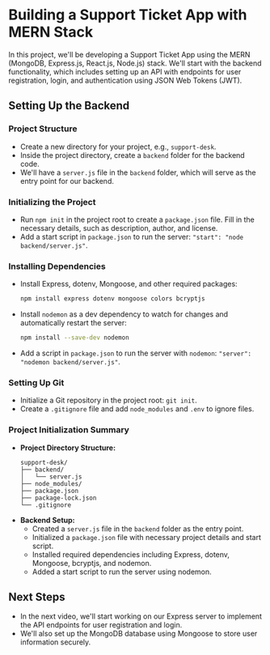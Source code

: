 # Building a Support Ticket App with MERN Stack

In this project, we'll be developing a Support Ticket App using the MERN (MongoDB, Express.js, React.js, Node.js) stack. We'll start with the backend functionality, which includes setting up an API with endpoints for user registration, login, and authentication using JSON Web Tokens (JWT).

## Setting Up the Backend

### Project Structure
- Create a new directory for your project, e.g., `support-desk`.
- Inside the project directory, create a `backend` folder for the backend code.
- We'll have a `server.js` file in the `backend` folder, which will serve as the entry point for our backend.

### Initializing the Project
- Run `npm init` in the project root to create a `package.json` file. Fill in the necessary details, such as description, author, and license.
- Add a start script in `package.json` to run the server: `"start": "node backend/server.js"`.

### Installing Dependencies
- Install Express, dotenv, Mongoose, and other required packages:
  ```bash
  npm install express dotenv mongoose colors bcryptjs
  ```
- Install `nodemon` as a dev dependency to watch for changes and automatically restart the server:
  ```bash
  npm install --save-dev nodemon
  ```
- Add a script in `package.json` to run the server with `nodemon`: `"server": "nodemon backend/server.js"`.

### Setting Up Git
- Initialize a Git repository in the project root: `git init`.
- Create a `.gitignore` file and add `node_modules` and `.env` to ignore files.

### Project Initialization Summary
- **Project Directory Structure:**
  ```
  support-desk/
  ├── backend/
  │   └── server.js
  ├── node_modules/
  ├── package.json
  ├── package-lock.json
  └── .gitignore
  ```
- **Backend Setup:**
  - Created a `server.js` file in the `backend` folder as the entry point.
  - Initialized a `package.json` file with necessary project details and start script.
  - Installed required dependencies including Express, dotenv, Mongoose, bcryptjs, and nodemon.
  - Added a start script to run the server using nodemon.

## Next Steps
- In the next video, we'll start working on our Express server to implement the API endpoints for user registration and login.
- We'll also set up the MongoDB database using Mongoose to store user information securely.